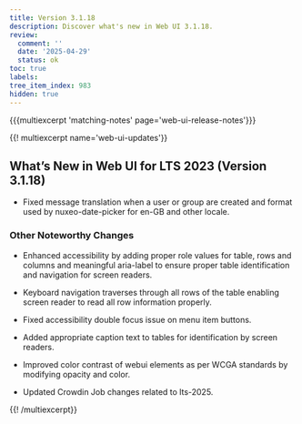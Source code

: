 ```yaml
---
title: Version 3.1.18
description: Discover what's new in Web UI 3.1.18.
review:
  comment: ''
  date: '2025-04-29'
  status: ok
toc: true
labels:
tree_item_index: 983
hidden: true
---
```


{{{multiexcerpt 'matching-notes' page='web-ui-release-notes'}}}

{{! multiexcerpt name='web-ui-updates'}}

## What’s New in Web UI for LTS 2023 (Version 3.1.18)

- Fixed message translation when a user or group are created and format used by nuxeo-date-picker for en-GB and other locale.

### Other Noteworthy Changes

- Enhanced accessibility by adding proper role values for table, rows and columns and meaningful aria-label to ensure proper table identification and navigation for screen readers.<br/>

- Keyboard navigation traverses through all rows of the table enabling screen reader to read all row information properly.<br/>

- Fixed accessibility double focus issue on menu item buttons.<br/>

- Added appropriate caption text to tables for identification by screen readers.<br/>

- Improved color contrast of webui elements as per WCGA standards by modifying opacity and color.<br/>

- Updated Crowdin Job changes related to lts-2025.<br/>

{{! /multiexcerpt}}
